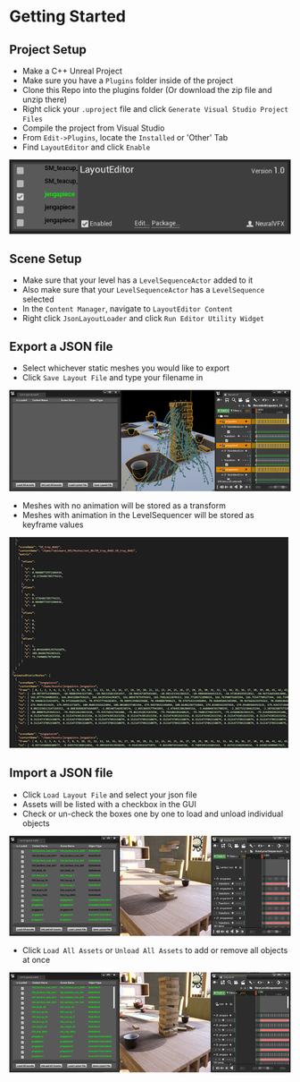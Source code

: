 
# Getting Started
## Project Setup

- Make a C++ Unreal Project 
- Make sure you have a `Plugins` folder inside of the project
- Clone this Repo into the plugins folder (Or download the zip file and unzip there)
- Right click your `.uproject` file and click `Generate Visual Studio Project Files`
- Compile the project from Visual Studio
- From `Edit->Plugins`, locate the `Installed` or 'Other' Tab
- Find  `LayoutEditor` and click `Enable`

![](Images/plugin_a.png)
## Scene Setup

- Make sure that your level has a `LevelSequenceActor` added to it
- Also make sure that your `LevelSequenceActor` has a `LevelSequence` selected
- In the `Content Manager`, navigate to `LayoutEditor Content`
- Right click `JsonLayoutLoader` and click `Run Editor Utility Widget`


## Export a JSON file

- Select whichever static meshes you would like to export
- Click `Save Layout File` and type your filename in

![](Images/save.png)

- Meshes with no animation will be stored as a transform
- Meshes with animation in the LevelSequencer will be stored as keyframe values

![](Images/json.png)

## Import a JSON file

- Click `Load Layout File` and select your json file
- Assets will be listed with a checkbox in the GUI
- Check or un-check the boxes one by one to load and unload individual objects

![](Images/half_loaded.png)

- Click `Load All Assets` or `Unload All Assets` to add or remove all objects at once

![](Images/loaded.png)


